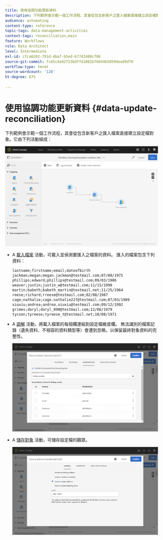 ```yaml
---
title: 使用協調功能更新資料
description: 下列範例會示範一個工作流程，其會從包含新客戶之匯入檔案直接建立設定檔對象。
audience: automating
content-type: reference
topic-tags: data-management-activities
context-tags: reconciliation,main
feature: Workflows
role: Data Architect
level: Intermediate
exl-id: cfca6202-791d-4baf-b5ed-677d2480cf06
source-git-commit: fcb5c4a92f23bdffd1082b7b044b5859dead9d70
workflow-type: tm+mt
source-wordcount: '128'
ht-degree: 67%

---
```


# 使用協調功能更新資料 {#data-update-reconciliation}

下列範例會示範一個工作流程，其會從包含新客戶之匯入檔案直接建立設定檔對象。它由下列活動組成：

![](assets/identification_example2.png)

* A [載入檔案](../../automating/using/load-file.md) 活動，可載入並偵測要匯入之檔案的資料。 匯入的檔案包含下列資料：

  ```
  lastname;firstname;email;dateofbirth
  jackman;megan;megan.jackman@testmail.com;07/08/1975
  phillips;edward;phillips@testmail.com;09/03/1986
  weaver;justin;justin_w@testmail.com;11/15/1990
  martin;babeth;babeth_martin@testmail.net;11/25/1964
  reese;richard;rreese@testmail.com;02/08/1987
  cage;nathalie;cage.nathalie227@testmail.com;07/03/1989
  xiuxiu;andrea;andrea.xiuxiu@testmail.com;09/12/1992
  grimes;daryl;daryl_890@testmail.com;12/06/1979
  tycoon;tyreese;tyreese_t@testmail.net;10/08/1971
  ```

* A [調解](../../automating/using/reconciliation.md) 活動，將載入檔案的每個欄連結到設定檔維度欄。 無法識別的檔案記錄（遺失資料、不相容的資料類型等）會遭到忽略，以保留最終對象資料的完整性。

  ![](assets/identification_example1.png)

* A [儲存對象](../../automating/using/save-audience.md) 活動，可儲存設定檔的觀眾。

  ![](assets/identification_example3.png)
